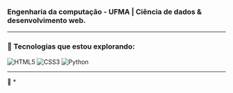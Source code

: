 ### Engenharia da computação - UFMA | Ciência de dados & desenvolvimento web. 

---

### 🚀 Tecnologias que estou explorando:
![HTML5](https://img.shields.io/badge/HTML5-E34F26?style=for-the-badge&logo=html5&logoColor=fff)
![CSS3](https://img.shields.io/badge/CSS3-1572B6?style=for-the-badge&logo=css3&logoColor=fff)
![Python](https://img.shields.io/badge/Python-3776AB?style=for-the-badge&logo=python&logoColor=fff)

---

🌸 *

